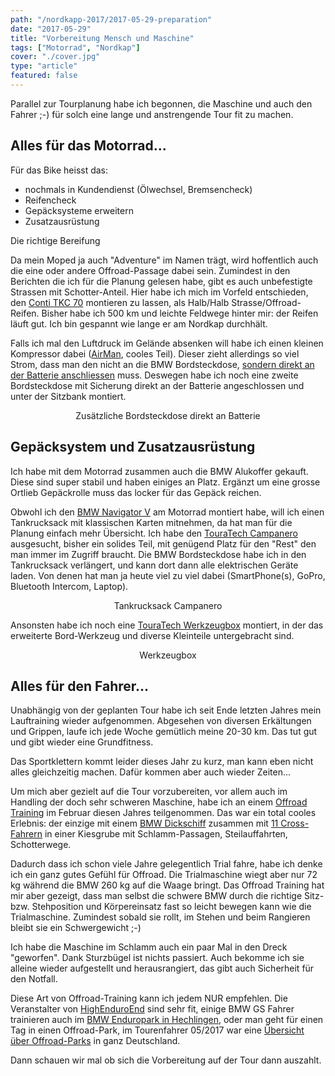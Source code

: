 ```yaml
---
path: "/nordkapp-2017/2017-05-29-preparation"
date: "2017-05-29"
title: "Vorbereitung Mensch und Maschine"
tags: ["Motorrad", "Nordkap"]
cover: "./cover.jpg"
type: "article"
featured: false
---
```


Parallel zur Tourplanung habe ich begonnen, die Maschine und auch den Fahrer ;-) für solch eine lange und anstrengende Tour fit zu machen.

## Alles für das Motorrad...

Für das Bike heisst das:

* nochmals in Kundendienst (Ölwechsel, Bremsencheck)
* Reifencheck
* Gepäcksysteme erweitern
* Zusatzausrüstung

Die richtige Bereifung

Da mein Moped ja auch "Adventure" im Namen trägt, wird hoffentlich auch die eine oder andere Offroad-Passage dabei sein. Zumindest in den Berichten die ich für die Planung gelesen habe, gibt es auch unbefestigte Strassen mit Schotter-Anteil. Hier habe ich mich im Vorfeld entschieden, den [Conti TKC 70](http://www.motorradonline.de/motorradreifen/kauftipp-reifentest-teil-3-grossenduro-reifen-motorrad-142015.677062.html) montieren zu lassen, als Halb/Halb Strasse/Offroad-Reifen. Bisher habe ich 500 km und leichte Feldwege hinter mir: der Reifen läuft gut. Ich bin gespannt wie lange er am Nordkap durchhält.

Falls ich mal den Luftdruck im Gelände absenken will habe ich einen kleinen Kompressor dabei ([AirMan](https://www.louis.de/artikel/airman-tour-luftkompressor-inklusive-adapter/10002998), cooles Teil). Dieser zieht allerdings so viel Strom, dass man den nicht an die BMW Bordsteckdose, [sondern direkt an der Batterie anschliessen](http://www.gs-forum.eu/zubehoer-99/kompressor-laeuft-nicht-mit-bordsteckdose-126061/) muss. Deswegen habe ich noch eine zweite Bordsteckdose mit Sicherung direkt an der Batterie angeschlossen und unter der Sitzbank montiert.

<rehype-image src="IMG_1084.JPG"><center>Zusätzliche Bordsteckdose direkt an Batterie</center></rehype-image>

## Gepäcksystem und Zusatzausrüstung

Ich habe mit dem Motorrad zusammen auch die BMW Alukoffer gekauft. Diese sind super stabil und haben einiges an Platz. Ergänzt um eine grosse Ortlieb Gepäckrolle muss das locker für das Gepäck reichen. 

Obwohl ich den [BMW Navigator V](https://www.bmw-motorrad.de/de/accessories-and-parts/accessories/navigation-and-communication/navigator-v.html) am Motorrad montiert habe, will ich einen Tankrucksack mit klassischen Karten mitnehmen, da hat man für die Planung einfach mehr Übersicht. Ich habe den [TouraTech Campanero](https://shop.touratech.de/tankrucksack-compa-ero-edition-fur-bmw-r1200gs-ab-2013-r1200gs-adventure-ab-2014.html) ausgesucht, bisher ein solides Teil, mit genügend Platz für den "Rest" den man immer im Zugriff braucht. Die BMW Bordsteckdose habe ich in den Tankrucksack verlängert, und kann dort dann alle elektrischen Geräte laden. Von denen hat man ja heute viel zu viel dabei (SmartPhone(s), GoPro, Bluetooth Intercom, Laptop).

<rehype-image src="IMG_1081.JPG"><center>Tankrucksack Campanero</center></rehype-image>

Ansonsten habe ich noch eine [TouraTech Werkzeugbox](https://shop.touratech.de/werkzeugbox-fur-original-edelstahl-koffertrager-bmw-r1200gs-r1200gs-adventure.html) montiert, in der das erweiterte Bord-Werkzeug und diverse Kleinteile untergebracht sind.

<rehype-image src="IMG_1083.JPG"><center>Werkzeugbox</center></rehype-image>

## Alles für den Fahrer...

Unabhängig von der geplanten Tour habe ich seit Ende letzten Jahres mein Lauftraining wieder aufgenommen. Abgesehen von diversen Erkältungen und Grippen, laufe ich jede Woche gemütlich meine 20-30 km. Das tut gut und gibt wieder eine Grundfitness.

Das Sportklettern kommt leider dieses Jahr zu kurz, man kann eben nicht alles gleichzeitig machen. Dafür kommen aber auch wieder Zeiten...

Um mich aber gezielt auf die Tour vorzubereiten, vor allem auch im Handling der doch sehr schweren Maschine, habe ich an einem [Offroad Training](http://www.offroadtraining-highenduroend.de/User/LB/Offroadtraining.nsf/DE/index.html) im Februar diesen Jahres teilgenommen. Das war ein total cooles Erlebnis: der einzige mit einem [BMW Dickschiff](https://www.facebook.com/HighEnduroEnd/photos/a.1388805081194411.1073741834.386204378121158/1388808827860703/?type=3&theater) zusammen mit [11 Cross-Fahrern](https://www.facebook.com/HighEnduroEnd/photos/a.1388805081194411.1073741834.386204378121158/1388805691194350/?type=3&theater) in einer Kiesgrube mit Schlamm-Passagen, Steilauffahrten, Schotterwege.

Dadurch dass ich schon viele Jahre gelegentlich Trial fahre, habe ich denke ich ein ganz gutes Gefühl für Offroad. Die Trialmaschine wiegt aber nur 72 kg während die BMW 260 kg auf die Waage bringt. Das Offroad Training hat mir aber gezeigt, dass man selbst die schwere BMW durch die richtige Sitz- bzw. Stehposition und Körpereinsatz fast so leicht bewegen kann wie die Trialmaschine. Zumindest sobald sie rollt, im Stehen und beim Rangieren bleibt sie ein Schwergewicht ;-)

<rehype-image src="IMG_0637.JPG"><center></center></rehype-image>

Ich habe die Maschine im Schlamm auch ein paar Mal in den Dreck "geworfen". Dank Sturzbügel ist nichts passiert. Auch bekomme ich sie alleine wieder aufgestellt und herausrangiert, das gibt auch Sicherheit für den Notfall.

Diese Art von Offroad-Training kann ich jedem NUR empfehlen. Die Veranstalter von [HighEnduroEnd](http://www.offroadtraining-highenduroend.de/User/LB/Offroadtraining.nsf/DE/about.html) sind sehr fit, einige BMW GS Fahrer trainieren auch im [BMW Enduropark in Hechlingen](https://www.enduropark-hechlingen.de/de/startseite/), oder man geht für einen Tag in einen Offroad-Park, im Tourenfahrer 05/2017 war eine [Übersicht über Offroad-Parks](https://www.tourenfahrer.de/archivneu/archiv/artikel/2017/6/sind-sie-fit-fuer-enduro/) in ganz Deutschland.

<rehype-image src="IMG_0648.JPG"><center></center></rehype-image>

Dann schauen wir mal ob sich die Vorbereitung auf der Tour dann auszahlt.
